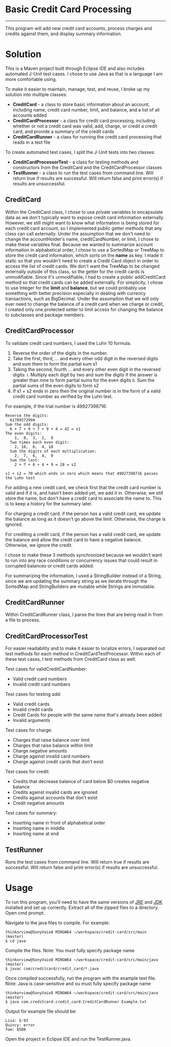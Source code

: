 # Basic Credit Card Processing
-----

This program will add new credit card accounts, process charges and credits
against them, and display summary information.

# Solution
This is a Maven project built through Eclipse IDE and also includes automated J-Unit test cases. I chose to use Java as that is a language I am more comfortable using.

To make it easier to maintain, manage, test, and reuse, I broke up my solution into multiple classes:
- **CreditCard** - a class to store basic information about an account, including name, credit card number, limit, and balance, and a list of all accounts added
- **CreditCardProcessor** - a class for credit card processing, including whether or not a credit card was valid, add, charge, or credit a credit card, and provide a summary of the credit cards
- **CreditCardRunner** - a class for running the credit card processing that reads in a text file

To create automated test cases, I split the J-Unit tests into two classes:
- **CreditCardProcessorTest** - a class for testing methods and constructors from the CreditCard and the CreditCardProcessor classes
- **TestRunner** - a class to run the test cases from command line. Will return true if results are successful. Will return false and print error(s) if results are unsuccessful.

## CreditCard
Within the CreditCard class, I chose to use private variables to encapsulate data as we don't typically want to expose credit card information externally. However, we still might want to know what information is being stored for each credit card account, so I implemented public getter methods that any class can call externally. Under the assumption that we don't need to change the accountHolder's name, creditCardNumber, or limit, I chose to make these variables final. Because we wanted to summarize account information in alphabetical order, I chose to use a SortedMap or TreeMap to store the credit card information, which sorts on the **name** as key. I made it static so that you wouldn't need to create a Credit Card object in order to access the list of credit cards. We don't want the TreeMap to be changed externally outside of this class, so the getter for the credit cards is unmodifiable. Since it's unmodifiable, I had to create a public addCreditCard method so that credit cards can be added externally.  For simplicity, I chose to use Integer for the **limit** and **balance**, but we could probably use something with better precision especially in dealing with currency transactions, such as BigDecimal. Under the assumption that we will only ever need to change the balance of a credit card when we charge or credit, I created only one protected setter to limit access for changing the balance to subclasses and package members. 

## CreditCardProcessor
To validate credit card numbers, I used the Luhn 10 formula.
1. Reverse the order of the digits in the number.
2. Take the first, third, ... and every other odd digit in the reversed digits and sum them to form the partial sum s1
3. Taking the second, fourth ... and every other even digit in the reversed digits:
	i. Multiply each digit by two and sum the digits if the answer is greater than nine to form partial sums for the even digits
	ii. Sum the partial sums of the even digits to form s2
4. If s1 + s2 ends in zero then the original number is in the form of a valid credit card number as verified by the Luhn test.

For example, if the trial number is 49927398716:
```
Reverse the digits:
  61789372994
Sum the odd digits:
  6 + 7 + 9 + 7 + 9 + 4 = 42 = s1
The even digits:
    1,  8,  3,  2,  9
  Two times each even digit:
    2, 16,  6,  4, 18
  Sum the digits of each multiplication:
    2,  7,  6,  4,  9
  Sum the last:
    2 + 7 + 6 + 4 + 9 = 28 = s2

s1 + s2 = 70 which ends in zero which means that 49927398716 passes the Luhn test
```

For adding a new credit card, we check first that the credit card number is valid and if it is, and hasn't been added yet, we add it in. Otherwise, we still store the name, but don't have a credit card to associate the name to. This is to keep a history for the summary later.

For charging a credit card, if the person has a valid credit card, we update the balance as long as it doesn't go above the limit. Otherwise, the charge is ignored. 

For crediting a credit card, if the person has a valid credit card, we update the balance and allow the credit card to have a negative balance. Otherwise, we ignore the credit. 

I chose to make these 3 methods synchronized because we wouldn't want to run into any race conditions or concurrency issues that could result in corrupted balances or credit cards added.

For summarizing the information, I used a StringBuilder instead of a String, since we are updating the summary string as we iterate through the SortedMap and StringBuilders are mutable while Strings are immutable. 

## CreditCardRunner
Within CreditCardRunner class, I parse the lines that are being read in from a file to process. 

## CreditCardProcessorTest
For easier readability and to make it easier to localize errors, I separated out test methods for each method in CreditCardTestProcessor. Within each of these test cases, I test methods from CreditCard class as well. 

Test cases for validCreditCardNumber:
- Valid credit card numbers
- Invalid credit card numbers

Test cases for testing add:
- Valid credit cards
- Invalid credit cards
- Credit Cards for people with the same name that's already been added
- Invalid arguments

Test cases for charge:
- Charges that raise balance over limit
- Charges that raise balance within limit
- Charge negative amounts
- Charge against invalid card numbers
- Charge against credit cards that don't exist

Test cases for credit: 
- Credits that decrease balance of card below $0 creates negative balance
- Credits against invalid cards are ignored
- Credits against accounts that don't exist
- Credit negative amounts

Test cases for summary:
- Inserting name in front of alphabetical order
- Inserting name in middle
- Inserting name at end

## TestRunner
Runs the test cases from command line. Will return true if results are successful. Will return false and print error(s) if results are unsuccessful. 

# Usage
To run this program, you'll need to have the same versions of <a href="http://www.oracle.com/technetwork/java/javase/downloads/jre8-downloads-2133155.html">JRE</a> and <a href="http://www.oracle.com/technetwork/java/javase/downloads/jdk8-downloads-2133151.html">JDK</a> installed and set up correctly. Extract all of the zipped files to a directory. Open cmd prompt.

Navigate to the java files to compile. For example: 
```
thinkorview@SonyVaio8 MINGW64 ~/workspace/credit-card/src/main (master)
$ cd java
```

Compile the files. Note: You must fully specify package name
```
thinkorview@SonyVaio8 MINGW64 ~/workspace/credit-card/src/main/java (master)
$ javac com/creditcard/credit_card/*.java
```

Once compiled successfully, run the program with the example text file. Note: Java is case-sensitive and ou must fully specify package name
```
thinkorview@SonyVaio8 MINGW64 ~/workspace/credit-card/src/main/java (master)
$ java com.creditcard.credit_card.CreditCardRunner Example.txt
``` 

Output for example file should be:
```
Lisa: $-93
Quincy: error
Tom: $500
```

Open the project in Eclipse IDE and run the TestRunner.java.